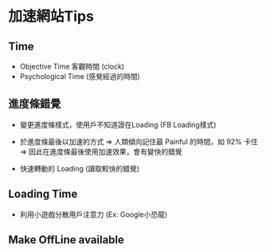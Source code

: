 # 加速網站Tips

## Time
* Objective Time 客觀時間 (clock)
* Psychological Time  (感覺經過的時間)

## 進度條錯覺
* 變更進度條樣式，使用戶不知道證在Loading (FB Loading樣式)

* 於進度條最後以加速的方式
=> 人類傾向記住最 Painful 的時間，如 92% 卡住
=> 因此在進度條最後使用加速效果，會有變快的錯覺

* 快速轉動的 Loading (讀取較快的錯覺)

## Loading Time
* 利用小遊戲分散用戶注意力 (Ex: Google小恐龍)

## Make OffLine available